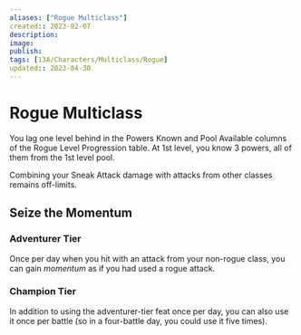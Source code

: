 ```yaml
---
aliases: ["Rogue Multiclass"]
created:: 2023-02-07
description: 
image: 
publish: 
tags: [13A/Characters/Multiclass/Rogue]
updated:: 2023-04-30
---
```

# Rogue Multiclass

You lag one level behind in the Powers Known and Pool Available columns of the Rogue Level Progression table. At 1st level, you know 3 powers, all of them from the 1st level pool.

Combining your Sneak Attack damage with attacks from other classes remains off-limits.

## Seize the Momentum

### Adventurer Tier

Once per day when you hit with an attack from your non-rogue class, you can gain *momentum* as if you had used a rogue attack.

### Champion Tier

In addition to using the adventurer-tier feat once per day, you can also use it once per battle (so in a four-battle day, you could use it five times).
